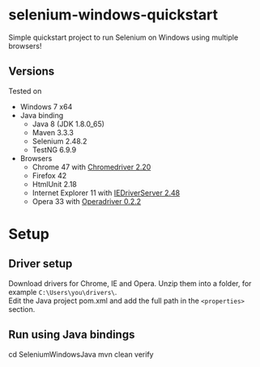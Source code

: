 # selenium-windows-quickstart
Simple quickstart project to run Selenium on Windows using multiple browsers!


## Versions
Tested on
* Windows 7 x64
* Java binding
  * Java 8 (JDK 1.8.0_65)
  * Maven 3.3.3
  * Selenium 2.48.2
  * TestNG 6.9.9
* Browsers
  * Chrome 47 with [Chromedriver 2.20](http://chromedriver.storage.googleapis.com/2.20/chromedriver_win32.zip)
  * Firefox 42
  * HtmlUnit 2.18
  * Internet Explorer 11 with [IEDriverServer 2.48](http://selenium-release.storage.googleapis.com/2.48/IEDriverServer_x64_2.48.0.zip)
  * Opera 33 with [Operadriver 0.2.2](https://github.com/operasoftware/operachromiumdriver/releases/download/v0.2.2/operadriver_win64.zip)

# Setup

## Driver setup
Download drivers for Chrome, IE and Opera. Unzip them into a folder, for example `C:\Users\you\drivers\`.  
Edit the Java project pom.xml and add the full path in the `<properties>` section.

## Run using Java bindings

 cd SeleniumWindowsJava
 mvn clean verify
